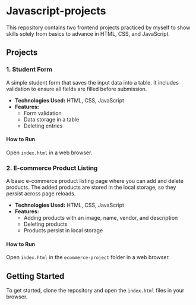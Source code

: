 # Javascript-projects
This repository contains two frontend projects practiced by myself to show skills solely from basics to advance in HTML, CSS, and JavaScript.

## Projects

### 1. Student Form

A simple student form that saves the input data into a table. It includes validation to ensure all fields are filled before submission.

- **Technologies Used:** HTML, CSS, JavaScript
- **Features:**
  - Form validation
  - Data storage in a table
  - Deleting entries

#### How to Run

Open `index.html` in a web browser.

### 2. E-commerce Product Listing

A basic e-commerce product listing page where you can add and delete products. The added products are stored in the local storage, so they persist across page reloads.

- **Technologies Used:** HTML, CSS, JavaScript
- **Features:**
  - Adding products with an image, name, vendor, and description
  - Deleting products
  - Products persist in local storage

#### How to Run

Open `index.html` in the `ecommerce-project` folder in a web browser.

## Getting Started

To get started, clone the repository and open the `index.html` files in your browser.
